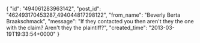  {
   "id": "494061283963142",
   "post_id": "462493170453287_494044817298122",
   "from_name": "Beverly Berta Braakschmack",
   "message": "If they contacted you then aren't they the one with the claim? Aren't they the plaintiff?",
   "created_time": "2013-03-19T19:33:54+0000"
 }
